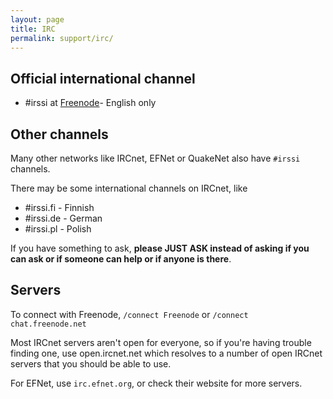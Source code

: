 ```yaml
---
layout: page
title: IRC
permalink: support/irc/
---
```


Official international channel
-------------------------------

- \#irssi at [Freenode](http://freenode.net/)- English only

Other channels
--------------

Many other networks like IRCnet, EFNet or QuakeNet also have `#irssi` channels.

There may be some international channels on IRCnet, like

- \#irssi.fi - Finnish
- \#irssi.de - German
- \#irssi.pl - Polish

If you have something to ask, **please JUST ASK instead of asking if you
can ask or if someone can help or if anyone is there**.

Servers
-------

To connect with Freenode, `/connect Freenode` or `/connect chat.freenode.net`

Most IRCnet servers aren't open for everyone, so if you're having trouble
finding one, use open.ircnet.net which resolves to a number of open IRCnet
servers that you should be able to use.

For EFNet, use `irc.efnet.org`, or check their website for more servers.
